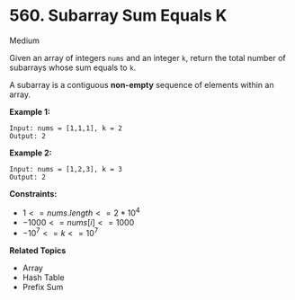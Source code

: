 # 560. Subarray Sum Equals K

Medium

Given an array of integers `nums` and an integer `k`, return the total number of subarrays whose sum equals to `k`.

A subarray is a contiguous **non-empty** sequence of elements within an array.

 

**Example 1:**
```
Input: nums = [1,1,1], k = 2
Output: 2
```
**Example 2:**
```
Input: nums = [1,2,3], k = 3
Output: 2
``` 

**Constraints:**

- $1 <= nums.length <= 2 * 10^4$
- $-1000 <= nums[i] <= 1000$
- $-10^7 <= k <= 10^7$

**Related Topics**
- Array
- Hash Table
- Prefix Sum